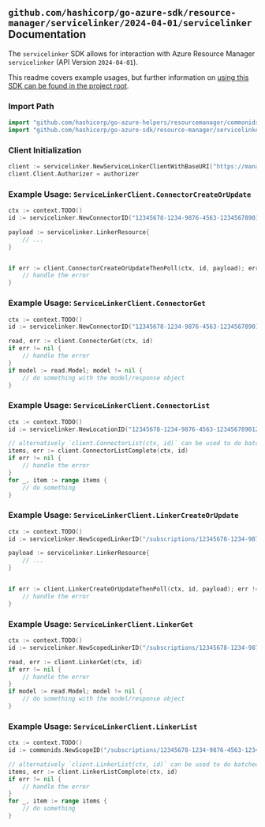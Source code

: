 
## `github.com/hashicorp/go-azure-sdk/resource-manager/servicelinker/2024-04-01/servicelinker` Documentation

The `servicelinker` SDK allows for interaction with Azure Resource Manager `servicelinker` (API Version `2024-04-01`).

This readme covers example usages, but further information on [using this SDK can be found in the project root](https://github.com/hashicorp/go-azure-sdk/tree/main/docs).

### Import Path

```go
import "github.com/hashicorp/go-azure-helpers/resourcemanager/commonids"
import "github.com/hashicorp/go-azure-sdk/resource-manager/servicelinker/2024-04-01/servicelinker"
```


### Client Initialization

```go
client := servicelinker.NewServiceLinkerClientWithBaseURI("https://management.azure.com")
client.Client.Authorizer = authorizer
```


### Example Usage: `ServiceLinkerClient.ConnectorCreateOrUpdate`

```go
ctx := context.TODO()
id := servicelinker.NewConnectorID("12345678-1234-9876-4563-123456789012", "example-resource-group", "locationValue", "connectorValue")

payload := servicelinker.LinkerResource{
	// ...
}


if err := client.ConnectorCreateOrUpdateThenPoll(ctx, id, payload); err != nil {
	// handle the error
}
```


### Example Usage: `ServiceLinkerClient.ConnectorGet`

```go
ctx := context.TODO()
id := servicelinker.NewConnectorID("12345678-1234-9876-4563-123456789012", "example-resource-group", "locationValue", "connectorValue")

read, err := client.ConnectorGet(ctx, id)
if err != nil {
	// handle the error
}
if model := read.Model; model != nil {
	// do something with the model/response object
}
```


### Example Usage: `ServiceLinkerClient.ConnectorList`

```go
ctx := context.TODO()
id := servicelinker.NewLocationID("12345678-1234-9876-4563-123456789012", "example-resource-group", "locationValue")

// alternatively `client.ConnectorList(ctx, id)` can be used to do batched pagination
items, err := client.ConnectorListComplete(ctx, id)
if err != nil {
	// handle the error
}
for _, item := range items {
	// do something
}
```


### Example Usage: `ServiceLinkerClient.LinkerCreateOrUpdate`

```go
ctx := context.TODO()
id := servicelinker.NewScopedLinkerID("/subscriptions/12345678-1234-9876-4563-123456789012/resourceGroups/some-resource-group", "linkerValue")

payload := servicelinker.LinkerResource{
	// ...
}


if err := client.LinkerCreateOrUpdateThenPoll(ctx, id, payload); err != nil {
	// handle the error
}
```


### Example Usage: `ServiceLinkerClient.LinkerGet`

```go
ctx := context.TODO()
id := servicelinker.NewScopedLinkerID("/subscriptions/12345678-1234-9876-4563-123456789012/resourceGroups/some-resource-group", "linkerValue")

read, err := client.LinkerGet(ctx, id)
if err != nil {
	// handle the error
}
if model := read.Model; model != nil {
	// do something with the model/response object
}
```


### Example Usage: `ServiceLinkerClient.LinkerList`

```go
ctx := context.TODO()
id := commonids.NewScopeID("/subscriptions/12345678-1234-9876-4563-123456789012/resourceGroups/some-resource-group")

// alternatively `client.LinkerList(ctx, id)` can be used to do batched pagination
items, err := client.LinkerListComplete(ctx, id)
if err != nil {
	// handle the error
}
for _, item := range items {
	// do something
}
```
